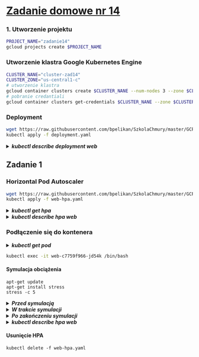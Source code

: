# [Zadanie domowe nr 14](https://szkolachmury.pl/google-cloud-platform-droga-architekta/tydzien-14-kontenery-w-gcp/zadanie-domowe-nr-14/)


### 1. Utworzenie projektu
```bash
PROJECT_NAME="zadanie14"
gcloud projects create $PROJECT_NAME
```

### Utworzenie klastra Google Kubernetes Engine
```bash
CLUSTER_NANE="cluster-zad14"
CLUSTER_ZONE="us-central1-c"
# utworzenie klastra
gcloud container clusters create $CLUSTER_NANE --num-nodes 3 --zone $CLUSTER_ZONE --machine-type "n1-standard-1"
# pobranie credantiali
gcloud container clusters get-credentials $CLUSTER_NANE --zone $CLUSTER_ZONE --project $PROJECT_NAME
```

### Deployment
```bash
wget https://raw.githubusercontent.com/bpelikan/SzkolaChmury/master/GCP/Architecture/Zadanie14/code/deployment.yaml
kubectl apply -f deployment.yaml
```

<details>
  <summary><b><i>kubectl describe deployment web</i></b></summary>

```bash
bartosz@cloudshell:~/zad14 (zadanie14)$ kubectl describe deployment web
Name:                   web
Namespace:              default
CreationTimestamp:      Wed, 10 Jun 2020 22:06:07 +0200
Labels:                 <none>
Annotations:            deployment.kubernetes.io/revision: 1
Selector:               app=nginx
Replicas:               1 desired | 1 updated | 1 total | 0 available | 1 unavailable
StrategyType:           RollingUpdate
MinReadySeconds:        0
RollingUpdateStrategy:  25% max unavailable, 25% max surge
Pod Template:
  Labels:  app=nginx
  Containers:
   nginx:
    Image:      nginx:latest
    Port:       80/TCP
    Host Port:  0/TCP
    Limits:
      cpu:     300m
      memory:  500Mi
    Requests:
      cpu:        100m
      memory:     250Mi
    Environment:  <none>
    Mounts:       <none>
  Volumes:        <none>
Conditions:
  Type           Status  Reason
  ----           ------  ------
  Available      False   MinimumReplicasUnavailable
  Progressing    True    ReplicaSetUpdated
OldReplicaSets:  <none>
NewReplicaSet:   web-c7759f966 (1/1 replicas created)
Events:
  Type    Reason             Age   From                   Message
  ----    ------             ----  ----                   -------
  Normal  ScalingReplicaSet  5s    deployment-controller  Scaled up replica set web-c7759f966 to 1
```
</details>


## Zadanie 1

### Horizontal Pod Autoscaler
```bash
wget https://raw.githubusercontent.com/bpelikan/SzkolaChmury/master/GCP/Architecture/Zadanie14/code/web-hpa.yaml
kubectl apply -f web-hpa.yaml
```

<details>
  <summary><b><i>kubectl get hpa</i></b></summary>

```bash
bartosz@cloudshell:~/zad14 (zadanie14)$ kubectl get hpa
NAME   REFERENCE        TARGETS         MINPODS   MAXPODS   REPLICAS   AGE
web    Deployment/web   <unknown>/80%   1         10        0          4s
```
</details>

<details>
  <summary><b><i>kubectl describe hpa web</i></b></summary>

```bash
bartosz@cloudshell:~/zad14 (zadanie14)$ kubectl describe hpa web
Name:                     web
Namespace:                default
Labels:                   <none>
Annotations:              autoscaling.alpha.kubernetes.io/conditions:
                            [{"type":"AbleToScale","status":"True","lastTransitionTime":"2020-06-10T20:08:06Z","reason":"ScaleDownStabilized","message":"recent recomm...
                          autoscaling.alpha.kubernetes.io/current-metrics:
                            [{"type":"Resource","resource":{"name":"cpu","currentAverageUtilization":0,"currentAverageValue":"0"}}]
CreationTimestamp:        Wed, 10 Jun 2020 22:08:01 +0200
Reference:                Deployment/web
Target CPU utilization:   80%
Current CPU utilization:  0%
Min replicas:             1
Max replicas:             10
Deployment pods:          1 current / 1 desired
Events:                   <none>
```
</details>


### Podłączenie się do kontenera

<details>
  <summary><b><i>kubectl get pod</i></b></summary>

```bash
bartosz@cloudshell:~/zad14 (zadanie14)$ kubectl get pod
NAME                  READY   STATUS    RESTARTS   AGE
web-c7759f966-jd54k   1/1     Running   0          2m29s
```
</details>

```bash
kubectl exec -it web-c7759f966-jd54k /bin/bash
```

#### Symulacja obciążenia
```
apt-get update
apt-get install stress
stress -c 5
```

<details>
  <summary><b><i>Przed symulacją</i></b></summary>

```bash
bartosz@cloudshell:~ (zadanie14)$ kubectl get hpa
NAME   REFERENCE        TARGETS   MINPODS   MAXPODS   REPLICAS   AGE
web    Deployment/web   0%/80%    1         10        1          64s

bartosz@cloudshell:~ (zadanie14)$ kubectl get pod
NAME                  READY   STATUS    RESTARTS   AGE
web-c7759f966-jd54k   1/1     Running   0          3m9s
```
</details>


<details>
  <summary><b><i>W trakcie symulacji</i></b></summary>

```bash
bartosz@cloudshell:~ (zadanie14)$ kubectl get hpa -w
NAME   REFERENCE        TARGETS   MINPODS   MAXPODS   REPLICAS   AGE
web    Deployment/web   0%/80%    1         10        1          89s
web    Deployment/web   119%/80%   1         10        2          2m33s
web    Deployment/web   301%/80%   1         10        2          2m43s
web    Deployment/web   301%/80%   1         10        4          2m56s
web    Deployment/web   150%/80%   1         10        4          3m10s
web    Deployment/web   75%/80%   1         10        4          3m42s
```
</details>

<details>
  <summary><b><i>Po zakończeniu symulacji</i></b></summary>

```bash
bartosz@cloudshell:~ (zadanie14)$ kubectl get hpa -w
NAME   REFERENCE        TARGETS   MINPODS   MAXPODS   REPLICAS   AGE
web    Deployment/web   75%/80%   1         10        4          4m36s
web    Deployment/web   0%/80%    1         10        4          5m12s
web    Deployment/web   0%/80%    1         10        4          10m
web    Deployment/web   0%/80%    1         10        1          10m
web    Deployment/web   0%/80%    1         10        1          16m
```
</details>

<details>
  <summary><b><i>kubectl describe hpa web</i></b></summary>

```bash
bartosz@cloudshell:~/zad14 (zadanie14)$ kubectl describe hpa web
Name:                     web
Namespace:                default
Labels:                   <none>
Annotations:              autoscaling.alpha.kubernetes.io/conditions:
                            [{"type":"AbleToScale","status":"True","lastTransitionTime":"2020-06-10T20:25:35Z","reason":"ReadyForNewScale","message":"recommended size...
                          autoscaling.alpha.kubernetes.io/current-metrics:
                            [{"type":"Resource","resource":{"name":"cpu","currentAverageUtilization":0,"currentAverageValue":"0"}}]
CreationTimestamp:        Wed, 10 Jun 2020 22:25:20 +0200
Reference:                Deployment/web
Target CPU utilization:   80%
Current CPU utilization:  0%
Min replicas:             1
Max replicas:             10
Deployment pods:          1 current / 1 desired
Events:
  Type    Reason             Age    From                       Message
  ----    ------             ----   ----                       -------
  Normal  SuccessfulRescale  8m14s  horizontal-pod-autoscaler  New size: 4; reason: cpu resource utilization (percentage of request) above target
  Normal  SuccessfulRescale  114s   horizontal-pod-autoscaler  New size: 3; reason: All metrics below target
  Normal  SuccessfulRescale  84s    horizontal-pod-autoscaler  New size: 1; reason: All metrics below target
```
</details>


#### Usunięcie HPA
```
kubectl delete -f web-hpa.yaml
```
